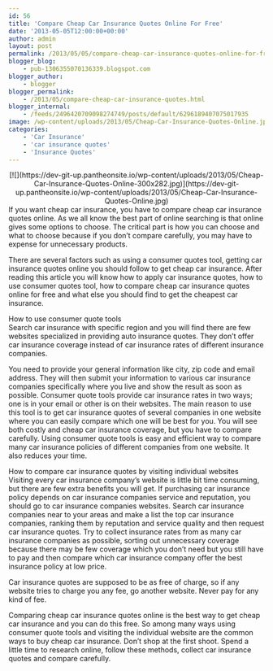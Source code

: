 ```yaml
---
id: 56
title: 'Compare Cheap Car Insurance Quotes Online For Free'
date: '2013-05-05T12:00:00+00:00'
author: admin
layout: post
permalink: /2013/05/05/compare-cheap-car-insurance-quotes-online-for-free/
blogger_blog:
    - pub-1306355070136339.blogspot.com
blogger_author:
    - blogger
blogger_permalink:
    - /2013/05/compare-cheap-car-insurance-quotes.html
blogger_internal:
    - /feeds/2496420709098274749/posts/default/6296189407075017935
image: /wp-content/uploads/2013/05/Cheap-Car-Insurance-Quotes-Online.jpg
categories:
    - 'Car Insurance'
    - 'car insurance quotes'
    - 'Insurance Quotes'
---
```


<div style="clear: both; text-align: center;">[![](https://dev-git-up.pantheonsite.io/wp-content/uploads/2013/05/Cheap-Car-Insurance-Quotes-Online-300x282.jpg)](https://dev-git-up.pantheonsite.io/wp-content/uploads/2013/05/Cheap-Car-Insurance-Quotes-Online.jpg)</div>If you want cheap car insurance, you have to compare cheap car insurance quotes online. As we all know the best part of online searching is that online gives some options to choose. The critical part is how you can choose and what to choose because if you don’t compare carefully, you may have to expense for unnecessary products.

There are several factors such as using a consumer quotes tool, getting car insurance quotes online you should follow to get cheap car insurance. After reading this article you will know how to apply car insurance quotes, how to use consumer quotes tool, how to compare cheap car insurance quotes online for free and what else you should find to get the cheapest car insurance.

How to use consumer quote tools  
Search car insurance with specific region and you will find there are few websites specialized in providing auto insurance quotes. They don’t offer car insurance coverage instead of car insurance rates of different insurance companies.

You need to provide your general information like city, zip code and email address. They will then submit your information to various car insurance companies specifically where you live and show the result as soon as possible. Consumer quote tools provide car insurance rates in two ways; one is in your email or other is on their websites. The main reason to use this tool is to get car insurance quotes of several companies in one website where you can easily compare which one will be best for you. You will see both costly and cheap car insurance coverage, but you have to compare carefully. Using consumer quote tools is easy and efficient way to compare many car insurance policies of different companies from one website. It also reduces your time.

How to compare car insurance quotes by visiting individual websites  
Visiting every car insurance company’s website is little bit time consuming, but there are few extra benefits you will get. If purchasing car insurance policy depends on car insurance companies service and reputation, you should go to car insurance companies websites. Search car insurance companies near to your areas and make a list the top car insurance companies, ranking them by reputation and service quality and then request car insurance quotes. Try to collect insurance rates from as many car insurance companies as possible, sorting out unnecessary coverage because there may be few coverage which you don’t need but you still have to pay and then compare which car insurance company offer the best insurance policy at low price.

Car insurance quotes are supposed to be as free of charge, so if any website tries to charge you any fee, go another website. Never pay for any kind of fee.

Comparing cheap car insurance quotes online is the best way to get cheap car insurance and you can do this free. So among many ways using consumer quote tools and visiting the individual website are the common ways to buy cheap car insurance. Don’t shop at the first shoot. Spend a little time to research online, follow these methods, collect car insurance quotes and compare carefully.